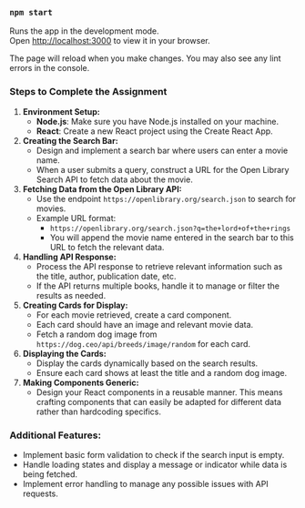 

### `npm start`

Runs the app in the development mode.\
Open [http://localhost:3000](http://localhost:3000) to view it in your browser.

The page will reload when you make changes.
You may also see any lint errors in the console.

### Steps to Complete the Assignment

1. **Environment Setup:**
    - **Node.js**: Make sure you have Node.js installed on your machine.
    - **React**: Create a new React project using the Create React App.
2. **Creating the Search Bar:**
    - Design and implement a search bar where users can enter a movie name.
    - When a user submits a query, construct a URL for the Open Library Search API to fetch data about the movie.
3. **Fetching Data from the Open Library API:**
    - Use the endpoint `https://openlibrary.org/search.json` to search for movies.
    - Example URL format:
        - `https://openlibrary.org/search.json?q=the+lord+of+the+rings`
        - You will append the movie name entered in the search bar to this URL to fetch the relevant data.
4. **Handling API Response:**
    - Process the API response to retrieve relevant information such as the title, author, publication date, etc.
    -  If the API returns multiple books, handle it to manage or filter the results as needed.
5. **Creating Cards for Display:**
    - For each movie retrieved, create a card component.
    - Each card should have an image and relevant movie data.
    - Fetch a random dog image from `https://dog.ceo/api/breeds/image/random` for each card.
6. **Displaying the Cards:**
    - Display the cards dynamically based on the search results.
    - Ensure each card shows at least the title and a random dog image.
7. **Making Components Generic:**
    - Design your React components in a reusable manner. This means crafting components that can easily be adapted for different data rather than hardcoding specifics.

### Additional Features:

- Implement basic form validation to check if the search input is empty.
- Handle loading states and display a message or indicator while data is being fetched.
- Implement error handling to manage any possible issues with API requests.
